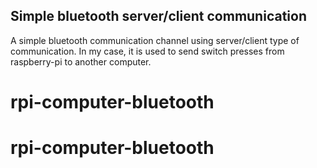 ## Simple bluetooth server/client communication

A simple bluetooth communication channel using server/client type of communication. In my case, it is used to send switch presses from raspberry-pi to another computer. 
# rpi-computer-bluetooth
# rpi-computer-bluetooth
